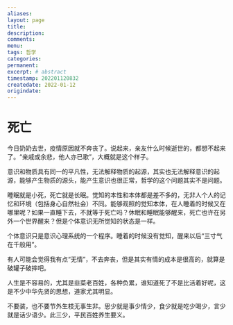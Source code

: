 ```yaml
---
aliases:
layout: page
title:
description:
comments:
menu:
tags: 哲学
categories:
permanent: 
excerpt: # abstract
timestamp: 202201120832
createdate: 2022-01-12
origindate: 
---
```


# 死亡

今日奶奶去世，疫情原因就不奔丧了。说起来，亲友什么时候逝世的，都想不起来了。“亲戚或余悲，他人亦已歌”，大概就是这个样子。

意识和物质具有同一的平凡性，无法解释物质的起源，其实也无法解释意识的起源，能够产生物质的源头，能产生意识也很正常，哲学的这个问题其实不是问题。

睡眠就是小死，死亡就是长眠。觉知的本性和本体都是差不多的，无非人个人的记忆和环境（包括身心自然社会）不同。能够观照的觉知本体，在人睡着的时候又在哪里呢？如果一直睡下去，不就等于死亡吗？休眠和睡眠能够醒来，死亡也许在另外一个世界醒来？但是个体意识无所觉知的状态是一样。

个体意识只是意识心理系统的一个程序。睡着的时候没有觉知，醒来以后“三寸气在千般用”。

有人可能会觉得我有点“无情”，不去奔丧，但是其实有情的成本是很高的，就算是破罐子破摔吧。

人生是不容易的，尤其是韭菜老百姓，各种负累，谁知道死了不是比活着好呢，这是不少中华先贤的思想，道家尤其明显。

不要装，也不要节外生枝无事生非。思少就是事少情少，食少就是吃少喝少，言少就是话少语少。此三少，平民百姓养生要义。